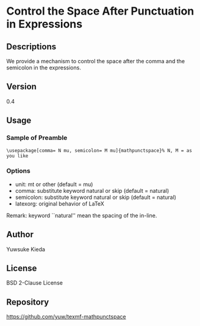 # Control the Space After Punctuation in Expressions

## Descriptions

We provide a mechanism to control the space after the comma and the semicolon in the expressions.

## Version

0.4

## Usage

### Sample of Preamble

```
\usepackage[comma= N mu, semicolon= M mu]{mathpunctspace}% N, M = as you like
```

### Options

 * unit: mt or other (default = mu)
 * comma: substitute keyword natural or skip (default = natural)
 * semicolon: substitute keyword natural or skip (default = natural)
 * latexorg: original behavior of LaTeX

Remark: keyword ``natural'' mean the spacing of the in-line.

## Author

Yuwsuke Kieda

## License

BSD 2-Clause License

## Repository

https://github.com/yuw/texmf-mathpunctspace
